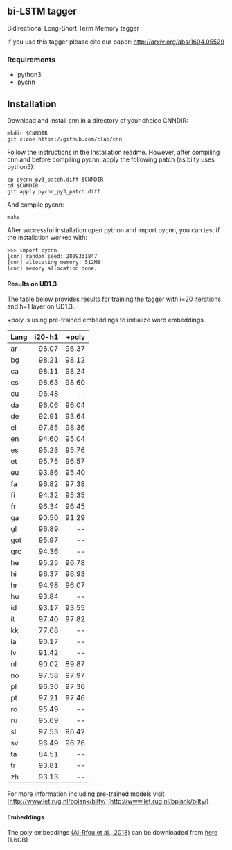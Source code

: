 ## bi-LSTM tagger

Bidirectional Long-Short Term Memory tagger 

If you use this tagger please cite our paper:
http://arxiv.org/abs/1604.05529

### Requirements

* python3 
* [pycnn](https://github.com/clab/cnn)

## Installation

Download and install cnn in a directory of your choice CNNDIR: 

```
mkdir $CNNDIR
git clone https://github.com/clab/cnn
```

Follow the instructions in the Installation readme. However, after
compiling cnn and before compiling pycnn, apply the following patch
(as bilty uses python3): 

``` 
cp pycnn_py3_patch.diff $CNNDIR
cd $CNNDIR
git apply pycnn_py3_patch.diff
```

And compile pycnn:

`make`

After successful installation open python and import pycnn, you can
test if the installation worked with:

```
>>> import pycnn
[cnn] random seed: 2809331847
[cnn] allocating memory: 512MB
[cnn] memory allocation done.

```

#### Results on UD1.3

The table below provides results for training the
tagger with i=20 iterations and h=1 layer on UD1.3.

+poly is using pre-trained embeddings to initialize
word embeddings. 

| Lang | i20-h1  | +poly |
| ---| -----:| -----:|
| ar | 96.07 | 96.37 |
| bg | 98.21 | 98.12 |
| ca | 98.11 | 98.24 |
| cs | 98.63 | 98.60 |
| cu | 96.48 | -- |
| da | 96.06 | 96.04 |
| de | 92.91 | 93.64 |
| el | 97.85 | 98.36 |
| en | 94.60 | 95.04 |
| es | 95.23 | 95.76 |
| et | 95.75 | 96.57 |
| eu | 93.86 | 95.40 |
| fa | 96.82 | 97.38 |
| fi | 94.32 | 95.35 |
| fr | 96.34 | 96.45 |
| ga | 90.50 | 91.29 |
| gl | 96.89 | -- |
| got | 95.97 | -- |
| grc | 94.36 | -- |
| he | 95.25 | 96.78 |
| hi | 96.37 | 96.93 |
| hr | 94.98 | 96.07 |
| hu | 93.84 | -- |
| id | 93.17 | 93.55 |
| it | 97.40 | 97.82 |
| kk | 77.68 | -- |
| la | 90.17 | -- |
| lv | 91.42 | -- |
| nl | 90.02 | 89.87 |
| no | 97.58 | 97.97 |
| pl | 96.30 | 97.36 |
| pt | 97.21 | 97.46 |
| ro | 95.49 | -- |
| ru | 95.69 | -- |
| sl | 97.53 | 96.42 |
| sv | 96.49 | 96.76 |
| ta | 84.51 | -- |
| tr | 93.81 | -- |
| zh | 93.13 | -- |

For more information including pre-trained models
visit [http://www.let.rug.nl/bplank/bilty/](http://www.let.rug.nl/bplank/bilty/)

#### Embeddings

The poly embeddings [(Al-Rfou et al.,
2013)](https://sites.google.com/site/rmyeid/projects/polyglot) can be
downloaded from [here](http://www.let.rug.nl/bplank/bilty/embeds.tar.gz) (1.6GB)


